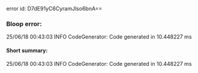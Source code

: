 error id: D7dE91yC6CyramJlso6bnA==
### Bloop error:

25/06/18 00:43:03 INFO CodeGenerator: Code generated in 10.448227 ms
#### Short summary: 

25/06/18 00:43:03 INFO CodeGenerator: Code generated in 10.448227 ms